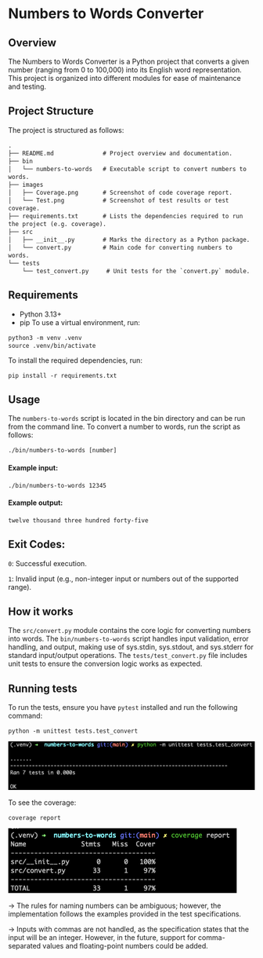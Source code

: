 # Numbers to Words Converter
## Overview
The Numbers to Words Converter is a Python project that converts a given number (ranging from 0 to 100,000) into its English word representation. This project is organized into different modules for ease of maintenance and testing.

## Project Structure
The project is structured as follows:

```
.
├── README.md              # Project overview and documentation.
├── bin
│   └── numbers-to-words   # Executable script to convert numbers to words.
├── images
│   ├── Coverage.png       # Screenshot of code coverage report.
│   └── Test.png           # Screenshot of test results or test coverage.
├── requirements.txt       # Lists the dependencies required to run the project (e.g. coverage).
├── src
│   ├── __init__.py        # Marks the directory as a Python package.
│   └── convert.py         # Main code for converting numbers to words.
└── tests
    └── test_convert.py     # Unit tests for the `convert.py` module.
```

## Requirements
- Python 3.13+
- pip
To use a virtual environment, run:
```
python3 -m venv .venv
source .venv/bin/activate
```

To install the required dependencies, run:
```
pip install -r requirements.txt
```

## Usage
The `numbers-to-words` script is located in the bin directory and can be run from the command line. 
To convert a number to words, run the script as follows:

```
./bin/numbers-to-words [number]
```

#### Example input:

```
./bin/numbers-to-words 12345
```
#### Example output:

```
twelve thousand three hundred forty-five
```
## Exit Codes: 
`0`: Successful execution.

`1`: Invalid input (e.g., non-integer input or numbers out of the supported range).

## How it works
The `src/convert.py` module contains the core logic for converting numbers into words.
The `bin/numbers-to-words` script handles input validation, error handling, and output, making use of sys.stdin, sys.stdout, and sys.stderr for standard input/output operations.
The `tests/test_convert.py` file includes unit tests to ensure the conversion logic works as expected.

## Running tests
To run the tests, ensure you have `pytest` installed and run the following command:
```
python -m unittest tests.test_convert
```
![Tests](images/Test.png)


To see the coverage:

```
coverage report
```
![Coverage](images/Coverage.png)



-> The rules for naming numbers can be ambiguous; however, the implementation follows the examples provided in the test specifications.

-> Inputs with commas are not handled, as the specification states that the input will be an integer. However, in the future, support for comma-separated values and floating-point numbers could be added.